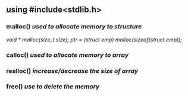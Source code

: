 ## using #include<stdlib.h>

### malloc() ***used to allocate memory to structure***
*void * malloc(size_t size);
*ptr = (struct emp*) malloc(sizeof(struct emp));*

### calloc() ***used to allocate memory to array***
### realloc() ***increase/decrease the size of array***
### free() ***use to delete the memory***

